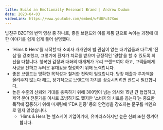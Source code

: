 ```yaml
---
title: Build an Emotionally Resonant Brand | Andrew Dudum
date: 2023-04-03
videoLink: https://www.youtube.com/embed/wFdUFu57Xoo
---
```


밥친구 BZCF의 번역 영상 중 하나로, 좋은 브랜드와 이를 제품 단으로 녹이는 과정에 대한 이야기를 쉽게 쉽게 풀어 설명했다.
- ‘Hims & Hers’를 시작할 때 소비자 개개인에 별 관심이 없는 대기업들과 다르게 ‘진심‘을 강조했고, 그렇기에 환자가 치료를 받으며 긍정적인 ‘경험‘을 할 수 있도록 최선을 다합니다. 행복한 감정과 대화의 매개체가 우리 브랜드여야 하고, 고객들에게 사랑을 전하고 두터운 유대감을 형성하기 위해 노력합니다.
- 좋은 브랜드는 명확한 목적성과 철저한 전략이 필요합니다. 당장 매출과 투자액을 올려주지 않는다 해도, 장기적으로 브랜드의 가치를 상승시키려면 반드시 필요합니다.
- 높은 수준의 신뢰와 기대를 충족하기 위해 300명이 넘는 의사와 15년 간 협업하고, 제약 분야 전문가를 이사로 초빙하기도 했지만 ‘소비자의 치료를 돕는다’는 중요한 목적에 집중하기 위해 마케팅에 ‘FDA 인증’ 등의 안전성을 강조하는 문구를 메인으로 밀지 않았습니다.
  - ‘Hims & Hers’는 헬스케어 기업이기에, 유머러스하지만 높은 신뢰 또한 챙겨야 합니다.
